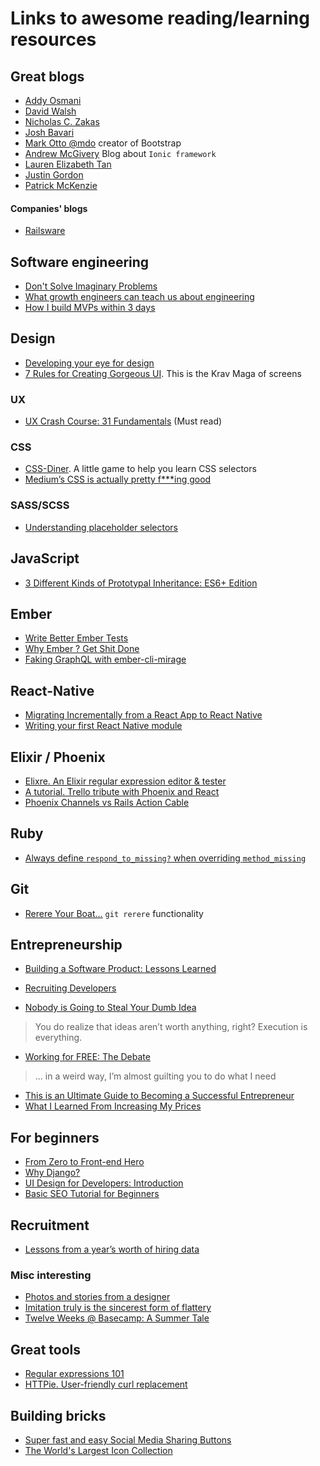# Links to awesome reading/learning resources

## Great blogs
- [Addy Osmani](https://addyosmani.com/blog/)
- [David Walsh](https://davidwalsh.name/)
- [Nicholas C. Zakas](https://www.nczonline.net/)
- [Josh Bavari](http://jbavari.github.io/)
- [Mark Otto @mdo](http://markdotto.com/) creator of Bootstrap
- [Andrew McGivery](http://mcgivery.com/) Blog about `Ionic framework`
- [Lauren Elizabeth Tan](https://medium.com/@sugarpirate)
- [Justin Gordon](http://www.railsonmaui.com/)
- [Patrick McKenzie](http://www.kalzumeus.com/blog/)

#### Companies' blogs
- [Railsware](http://railsware.com/blog/)

## Software engineering
- [Don't Solve Imaginary Problems](https://www.nczonline.net/newsletter/archive/f0e1d724dd/)
- [What growth engineers can teach us about engineering](https://medium.freecodecamp.com/what-growth-engineers-can-teach-us-about-engineering-f8bd38516e3e#.nlj0y8ige)
- [How I build MVPs within 3 days](https://medium.com/@vadimdemedes/how-i-build-mvps-within-3-days-5d0b9ea86d9c#.mky9wf7hq)

## Design
- [Developing your eye for design](https://medium.com/@JonathanZWhite/developing-your-eye-for-design-cce944bbeae4#.ydt6akf0u)
- [7 Rules for Creating Gorgeous UI](https://medium.com/@erikdkennedy/7-rules-for-creating-gorgeous-ui-part-1-559d4e805cda#.7hmoyzgg2). This is the Krav Maga of screens

### UX
- [UX Crash Course: 31 Fundamentals](http://thehipperelement.com/post/75476711614/ux-crash-course-31-fundamentals) (Must read)


### CSS
- [CSS-Diner](http://flukeout.github.io/). A little game to help you learn CSS selectors
- [Medium’s CSS is actually pretty f***ing good](https://medium.com/@fat/mediums-css-is-actually-pretty-fucking-good-b8e2a6c78b06#.uxiui4b96)

### SASS/SCSS
- [Understanding placeholder selectors](http://thesassway.com/intermediate/understanding-placeholder-selectors)

## JavaScript
- [3 Different Kinds of Prototypal Inheritance: ES6+ Edition](https://medium.com/javascript-scene/3-different-kinds-of-prototypal-inheritance-es6-edition-32d777fa16c9#.ma4dg0cxa)

## Ember
- [Write Better Ember Tests](https://medium.com/@jonpitch/write-better-ember-tests-d2e22fb76bf2#.vw094zchz)
- [Why Ember ? Get Shit Done](https://emberway.io/ember-get-shit-done-36383c2ccc53#.f432kt8ad)
- [Faking GraphQL with ember-cli-mirage](https://emberway.io/faking-graphql-with-ember-cli-mirage-811e83937a5b#.ky426tmvk)

## React-Native
- [Migrating Incrementally from a React App to React Native](https://medium.com/rendez-voo/migrating-incrementally-from-a-react-app-to-react-native-part-1-of-2-4566626e4ac5#.egtwaehew)
- [Writing your first React Native module](https://medium.com/rendez-voo/writing-your-first-react-native-module-50ede0840dae#.djjj2pmjx)

## Elixir / Phoenix
- [Elixre. An Elixir regular expression editor & tester](http://www.elixre.uk/)
- [A tutorial. Trello tribute with Phoenix and React](http://codeloveandboards.com/blog/2016/01/04/trello-tribute-with-phoenix-and-react-pt-1/)
- [Phoenix Channels vs Rails Action Cable](https://dockyard.com/blog/2016/08/09/phoenix-channels-vs-rails-action-cable)

## Ruby
- [Always define `respond_to_missing?` when overriding `method_missing`](https://robots.thoughtbot.com/always-define-respond-to-missing-when-overriding)

## Git
- [Rerere Your Boat...](https://git-scm.com/blog/2010/03/08/rerere.html) `git rerere` functionality

## Entrepreneurship
- [Building a Software Product: Lessons Learned](https://medium.com/@jonpitch/building-a-software-product-colon-lessons-learned-2d4e61cea6ea#.j94hdwqyj)
- [Recruiting Developers](https://medium.com/@jonpitch/recruiting-developers-b8114cec6c54#.oc0ao2r7x)

- [Nobody is Going to Steal Your Dumb Idea](https://medium.com/@jonpitch/nobody-is-going-to-steal-your-dumb-idea-3e85c8d66e44#.ohpgxwx01)
> You do realize that ideas aren’t worth anything, right? Execution is everything.

- [Working for FREE: The Debate](http://www.garyvaynerchuk.com/working-for-free-the-debate/)
> ... in a weird way, I’m almost guilting you to do what I need

- [This is an Ultimate Guide to Becoming a Successful Entrepreneur](http://alltopstartups.com/2015/06/17/how-to-become-an-entrepreneur/)
- [What I Learned From Increasing My Prices](http://www.extendslogic.com/business/what-i-learned-from-increasing-my-prices/)

## For beginners
- [From Zero to Front-end Hero](https://medium.freecodecamp.com/from-zero-to-front-end-hero-part-1-7d4f7f0bff02#.ntk6n3au9)
- [Why Django?](https://www.codeschool.com/blog/2016/08/03/why-django/)
- [UI Design for Developers: Introduction](http://code.tutsplus.com/tutorials/ui-design-for-developers-introduction--active-9921)
- [Basic SEO Tutorial for Beginners](http://www.whatisseo.com/seo-tutorial.html)

## Recruitment
- [Lessons from a year’s worth of hiring data](https://medium.freecodecamp.com/lessons-from-a-years-worth-of-hiring-data-dacf4e7668d4#.bh6hiyp81)

### Misc interesting
- [Photos and stories from a designer](https://medium.freecodecamp.com/photos-and-stories-from-a-designer-5ee97750ae5#.h0peaixjo)
- [Imitation truly is the sincerest form of flattery](http://www.adhamdannaway.com/blog/web-design/imitation-truly-is-the-sincerest-form-of-flattery)
- [Twelve Weeks @ Basecamp: A Summer Tale](https://m.signalvnoise.com/twelve-weeks-basecamp-a-summer-tale-b6c181fa925#.ewmeuvwzx)

## Great tools
- [Regular expressions 101](https://regex101.com/)
- [HTTPie. User-friendly curl replacement](https://github.com/jkbrzt/httpie)

## Building bricks
- [Super fast and easy Social Media Sharing Buttons](http://sharingbuttons.io/)
- [The World's Largest Icon Collection](http://streamlineicons.com/)
